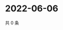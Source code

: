 # 2022-06-06

共 0 条

<!-- BEGIN WEIBO -->
<!-- 最后更新时间 Mon Jun 06 2022 01:10:50 GMT+0800 (China Standard Time) -->

<!-- END WEIBO -->

